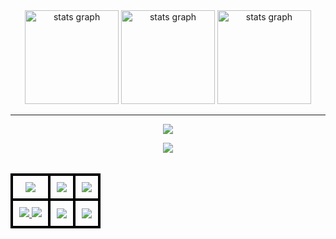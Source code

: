 <div align="center">
  <img src="https://github-readme-stats.vercel.app/api?username=Joel-IC&theme=neon&include_all_commits=true&count_private=true&show_icons=true&amp" height="150" alt="stats graph"  />
  <img src="https://github-readme-streak-stats.herokuapp.com/?user=Joel-IC&theme=neon&hide_border=false" height="150" alt="stats graph"  />
  <img src="https://github-readme-stats.vercel.app/api/top-langs/?username=Joel-IC&theme=neon&hide_border=false&include_all_commits=true&count_private=true&layout=compact" height="150" alt="stats graph"  />
</div>


---

<div align="center">
  <p>
    <img src="https://readme-typing-svg.herokuapp.com?font=Sour+Gummy&pause=2000&color=F7D927&background=8BFF0000&center=true&width=435&lines=%3E%3E%3E++++TOOLS++++%3C%3C%3C">
  </p>
  <a href="https://skillicons.dev">
<!-- Relleno    9/10 -->
    <img src="https://skillicons.dev/icons?i=vscode,androidstudio,arduino,nodejs,github,git,robloxstudio,unity,figma"/> 
  </a>
</div>
<br>
<table align="center">
  <tr>
    <th align="center" style="border: 4px solid black; padding: 10px; text-align: center; vertical-align: middle;">
      <img src="https://readme-typing-svg.herokuapp.com?font=Sour+Gummy&pause=2000&color=F7D927&background=8BFF0000&center=true&width=435&lines=%3E%3E%3E++++LANGUAGES++++%3C%3C%3C">
    </th>
    <th align="center" style="border: 4px solid black; padding: 10px; text-align: center; vertical-align: middle;">
      <img src="https://readme-typing-svg.herokuapp.com?font=Sour+Gummy&pause=2000&color=F7D927&background=8BFF0000&center=true&width=435&lines=%3E%3E%3E++++DATABASES++++%3C%3C%3C">
    </th>
    <th align="center" style="border: 4px solid black; padding: 10px; text-align: center; vertical-align: middle;">
      <img src="https://readme-typing-svg.herokuapp.com?font=Sour+Gummy&pause=2000&color=F7D927&background=8BFF0000&center=true&width=435&lines=%3E%3E%3E++++FRAMEWORKS++++%3C%3C%3C">
    </th>
  </tr>
  <tr>
    <td align="center" style="border: 4px solid black; padding: 10px;">
      <a href="https://skillicons.dev">
        <img src="https://skillicons.dev/icons?i=css,html,js,ts,java" />
        <img src="https://skillicons.dev/icons?i=php,py" />
      </a>
    </td>
    <td align="center" style="border: 4px solid black; padding: 10px;">
      <a href="https://skillicons.dev">
        <img src="https://skillicons.dev/icons?i=mongodb,firebase,mysql">
      </a>
    </td>
    <td align="center" style="border: 4px solid black; padding: 10px;">
      <a href="https://skillicons.dev">
        <img src="https://skillicons.dev/icons?i=laravel,tailwind,vue,bootstrap" />
      </a>
    </td>
  </tr>
</table>





